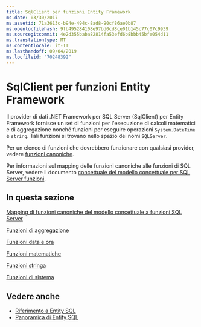 ```yaml
---
title: SqlClient per funzioni Entity Framework
ms.date: 03/30/2017
ms.assetid: 71a3613c-b94e-494c-8ad8-90cf86ae0b87
ms.openlocfilehash: 9fb495284108e97bd0cd8ce01b145c77c07c9939
ms.sourcegitcommit: 4e2d355baba82814fa53efd6b8bbb45bfe054d11
ms.translationtype: MT
ms.contentlocale: it-IT
ms.lasthandoff: 09/04/2019
ms.locfileid: "70248392"
---
```

# <a name="sqlclient-for-entity-framework-functions"></a>SqlClient per funzioni Entity Framework
Il provider di dati .NET Framework per SQL Server (SqlClient) per Entity Framework fornisce un set di funzioni per l'esecuzione di calcoli matematici e di aggregazione nonché funzioni per eseguire operazioni `System.DateTime` e `string`. Tali funzioni si trovano nello spazio dei nomi `SQLServer`.  
  
 Per un elenco di funzioni che dovrebbero funzionare con qualsiasi provider, vedere [funzioni canoniche](./language-reference/canonical-functions.md).  
  
 Per informazioni sul mapping delle funzioni canoniche alle funzioni di SQL Server, vedere il documento [concettuale del modello concettuale per SQL Server funzioni](conceptual-model-canonical-to-sql-server-functions-mapping.md).  
  
## <a name="in-this-section"></a>In questa sezione  
 [Mapping di funzioni canoniche del modello concettuale a funzioni SQL Server](conceptual-model-canonical-to-sql-server-functions-mapping.md)  
  
 [Funzioni di aggregazione](aggregate-functions-sqlclient-for-entity-framework.md)  
  
 [Funzioni data e ora](date-and-time-functions.md)  
  
 [Funzioni matematiche](mathematical-functions.md)  
  
 [Funzioni stringa](string-functions.md)  
  
 [Funzioni di sistema](system-functions.md)  
  
## <a name="see-also"></a>Vedere anche

- [Riferimento a Entity SQL](./language-reference/entity-sql-reference.md)
- [Panoramica di Entity SQL](./language-reference/entity-sql-overview.md)
